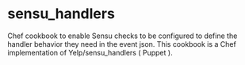 # sensu_handlers
Chef cookbook to enable Sensu checks to be configured to define the handler behavior they need in the event json. This cookbook is a Chef implementation of Yelp/sensu_handlers ( Puppet ).
